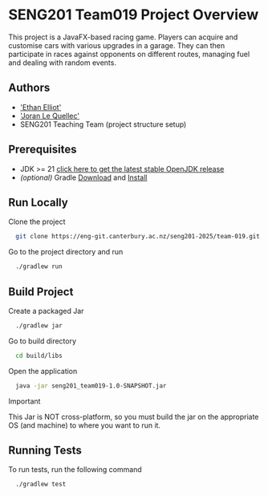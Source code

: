 # SENG201 Team019 Project Overview

This project is a JavaFX-based racing game. Players can acquire and customise cars with various upgrades in a garage. They can then participate in races against opponents on different routes, managing fuel and dealing with random events.

## Authors

- ['Ethan Elliot'](@ethanelliot)
- ['Joran Le Quellec'](@JoranQuack)
- SENG201 Teaching Team (project structure setup)

## Prerequisites

- JDK >= 21 [click here to get the latest stable OpenJDK release](https://jdk.java.net/21/)
- _(optional)_ Gradle [Download](https://gradle.org/releases/) and [Install](https://gradle.org/install/)

## Run Locally

Clone the project

```bash
  git clone https://eng-git.canterbury.ac.nz/seng201-2025/team-019.git
```

Go to the project directory and run

```bash
  ./gradlew run
```

## Build Project

Create a packaged Jar

```bash
  ./gradlew jar
```

Go to build directory

```bash
  cd build/libs
```

Open the application

```bash
  java -jar seng201_team019-1.0-SNAPSHOT.jar
```

> [!IMPORTANT]
> This Jar is NOT cross-platform, so you must build the jar on the appropriate OS (and machine) to where you want to run it.

## Running Tests

To run tests, run the following command

```bash
  ./gradlew test
```
